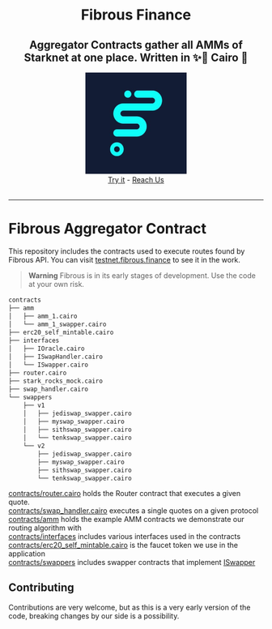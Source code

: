 <div align="center">
  <h1>Fibrous Finance</h1>
  <h2> Aggregator Contracts gather all AMMs of Starknet at one place. Written in ✨🐺 Cairo 🦀 </h2>
  <img src="./FibrousLogo.jpg" height="200" width="200">
  <br />
  <a href="https://fibrous.finance/">Try it</a>
  -
  <a href="mailto:support@fibrous.finance">Reach Us</a>
</div>

<div align="center">
<br />

</div>

---

# Fibrous Aggregator Contract

This repository includes the contracts used to execute routes found by Fibrous
API. You can visit [testnet.fibrous.finance](https://fibrous.finance)
to see it in the work.

> **Warning**
> Fibrous is in its early stages of development. Use the code at your own risk.

```
contracts
├── amm
│   ├── amm_1.cairo
│   └── amm_1_swapper.cairo
├── erc20_self_mintable.cairo
├── interfaces
│   ├── IOracle.cairo
│   ├── ISwapHandler.cairo
│   └── ISwapper.cairo
├── router.cairo
├── stark_rocks_mock.cairo
├── swap_handler.cairo
└── swappers
    ├── v1
    │   ├── jediswap_swapper.cairo
    │   ├── myswap_swapper.cairo
    │   ├── sithswap_swapper.cairo
    │   └── tenkswap_swapper.cairo
    └── v2
        ├── jediswap_swapper.cairo
        ├── myswap_swapper.cairo
        ├── sithswap_swapper.cairo
        └── tenkswap_swapper.cairo
```

[contracts/router.cairo](./contracts/router.cairo) holds the Router contract
that executes a given quote.
<br>
[contracts/swap_handler.cairo](./contracts/swap_handler.cairo) executes a single
quotes on a given protocol
<br>
[contracts/amm](./contracts/amm) holds the example AMM contracts we demonstrate
our routing algorithm with
<br>
[contracts/interfaces](./contracts/interfaces) includes various interfaces used
in the contracts
<br>
[contracts/erc20_self_mintable.cairo](contracts/erc20_self_mintable.cairo)
is the faucet token we use in the application
<br>
[contracts/swappers](contracts/swappers/) includes swapper contracts that implement
[ISwapper](contracts/interfaces/ISwapper.cairo)

## Contributing

Contributions are very welcome, but as this is a very early version of the code, 
breaking changes by our side is a possibility.
